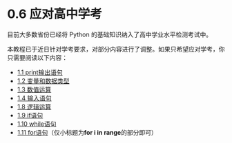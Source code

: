 # 0.6 应对高中学考

目前大多数省份已经将 Python 的基础知识纳入了高中学业水平检测考试中。

本教程已于近日针对学考要求，对部分内容进行了调整。如果只希望应对学考，你只需要阅读以下内容：
- [1.1 print输出语句](/1%20语言基础/1.01%20print输出语句.md)
- [1.2 变量和数据类型](/1%20语言基础/1.02%20变量和数据类型.md)
- [1.3 数值运算](/1%20语言基础/1.03%20数值运算.md)
- [1.4 输入语句](/1%20语言基础/1.04%20输入语句.md)
- [1.8 逻辑运算](/1%20语言基础/1.08%20逻辑运算.md)
- [1.9 if语句](/1%20语言基础/1.09%20if语句.md)
- [1.10 while语句](/1%20语言基础/1.10%20while语句.md)
- [1.11 for语句](/1%20语言基础/1.11%20for语句.md)（仅小标题为**for i in range**的部分即可）

